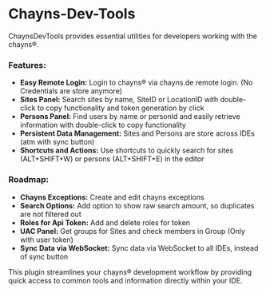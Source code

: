 # Chayns-Dev-Tools

<!-- Plugin description -->
ChaynsDevTools provides essential utilities for developers working with the chayns®.

### Features:
- **Easy Remote Login:** Login to chayns® via chayns.de remote login. (No Credentials are store anymore)
- **Sites Panel:** Search sites by name, SiteID or LocationID with double-click to copy functionality and token generation by click
- **Persons Panel:** Find users by name or personId and easily retrieve information with double-click to copy functionality
- **Persistent Data Management:** Sites and Persons are store across IDEs (atm with sync button)
- **Shortcuts and Actions:** Use shortcuts to quickly search for sites (ALT+SHIFT+W) or persons (ALT+SHIFT+E) in the editor

### Roadmap:
- **Chayns Exceptions:** Create and edit chayns exceptions
- **Search Options:** Add option to show raw search amount, so duplicates are not filtered out
- **Roles for Api Token:** Add and delete roles for token
- **UAC Panel:** Get groups for Sites and check members in Group (Only with user token)
- **Sync Data via WebSocket:** Sync data via WebSocket to all IDEs, instead of sync button

This plugin streamlines your chayns® development workflow by providing quick access to common tools and information directly within your IDE.
<!-- Plugin description end -->